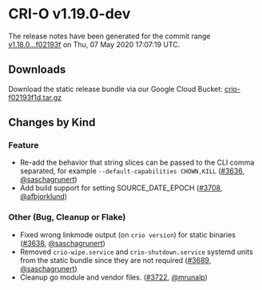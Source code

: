 # CRI-O v1.19.0-dev

The release notes have been generated for the commit range
[v1.18.0...f02193f](https://github.com/cri-o/cri-o/compare/v1.18.0...f02193f1de2d51628b5ef60a5377d489eb60ce49) on Thu, 07 May 2020 17:07:19 UTC.

## Downloads

Download the static release bundle via our Google Cloud Bucket:
[crio-f02193f1d.tar.gz][0]

[0]: https://storage.googleapis.com/k8s-conform-cri-o/artifacts/crio-f02193f1d.tar.gz

## Changes by Kind

### Feature

- Re-add the behavior that string slices can be passed to the CLI comma separated, for example `--default-capabilities CHOWN,KILL` ([#3636](https://github.com/cri-o/cri-o/pull/3636), [@saschagrunert](https://github.com/saschagrunert))
- Add build support for setting SOURCE_DATE_EPOCH ([#3708](https://github.com/cri-o/cri-o/pull/3708), [@afbjorklund](https://github.com/afbjorklund))

### Other (Bug, Cleanup or Flake)

- Fixed wrong linkmode output (on `crio version`) for static binaries ([#3638](https://github.com/cri-o/cri-o/pull/3638), [@saschagrunert](https://github.com/saschagrunert))
- Removed `crio-wipe.service` and `crio-shutdown.service` systemd units from the static bundle since they are not required ([#3689](https://github.com/cri-o/cri-o/pull/3689), [@saschagrunert](https://github.com/saschagrunert))
- Cleanup go module and vendor files. ([#3722](https://github.com/cri-o/cri-o/pull/3722), [@mrunalp](https://github.com/mrunalp))